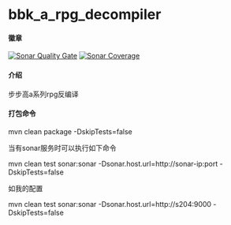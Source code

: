 # bbk_a_rpg_decompiler

#### 徽章

[![Sonar Quality Gate](http://192.168.0.204:9000/api/badges/measure?key=com.billy.bbk.arpg%3Abbk_a_rpg_decompiler&metric=alert_status&t=1233)](http://192.168.0.204:9000/dashboard?id=com.billy.bbk.arpg%3Abbk_a_rpg_decompiler)
[![Sonar Coverage](http://192.168.0.204:9000/api/badges/measure?key=com.billy.bbk.arpg%3Abbk_a_rpg_decompiler&metric=coverage&t=1233)](http://192.168.0.204:9000/dashboard?id=com.billy.bbk.arpg%3Abbk_a_rpg_decompiler)

#### 介绍
步步高a系列rpg反编译

#### 打包命令

 mvn clean package -DskipTests=false
 
 当有sonar服务时可以执行如下命令
 
 mvn clean test sonar:sonar -Dsonar.host.url=http://sonar-ip:port -DskipTests=false
 
 如我的配置
 
 mvn clean test sonar:sonar -Dsonar.host.url=http://s204:9000 -DskipTests=false
